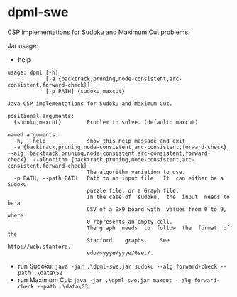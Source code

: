 # dpml-swe

CSP implementations for Sudoku and Maximum Cut problems.

Jar usage:

- help

```
usage: dpml [-h]
            [-a {backtrack,pruning,node-consistent,arc-consistent,forward-check}]
            [-p PATH] {sudoku,maxcut}

Java CSP implementations for Sudoku and Maximum Cut.

positional arguments:
  {sudoku,maxcut}        Problem to solve. (default: maxcut)

named arguments:
  -h, --help             show this help message and exit
  -a {backtrack,pruning,node-consistent,arc-consistent,forward-check}, --alg {backtrack,pruning,node-consistent,arc-consistent,forward-check}, --algorithm {backtrack,pruning,node-consistent,arc-consistent,forward-check}
                         The algorithm variation to use.
  -p PATH, --path PATH   Path to an input file.  It  can either be a Sudoku
                         puzzle file, or a Graph file.
                         In the case of  sudoku,  the  input  needs to be a
                         CSV of a 9x9 board with  values from 0 to 9, where
                         0 represents an empty cell.
                         The graph  needs  to  follow  the  format  of  the
                         Stanford    graphs.    See    http://web.stanford.
                         edu/~yyye/yyye/Gset/.
```

- run Sudoku: `java -jar .\dpml-swe.jar sudoku --alg forward-check --path .\data\S2`
- run Maximum Cut: `java -jar .\dpml-swe.jar maxcut --alg forward-check --path .\data\G3`
